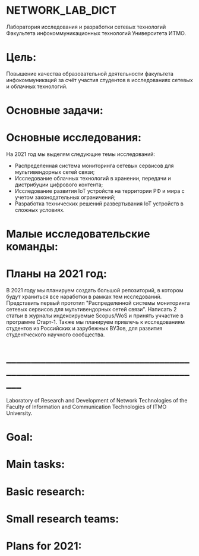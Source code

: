 # NETWORK_LAB_DICT

Лаборатория исследования и разработки сетевых технологий Факультета инфокоммуникационных технологий Университета ИТМО.

# Цель:

Повышение качества образовательной деятельности факультета инфокоммуникаций за счёт участия студентов в исследованиях сетевых и облачных технологий. 

# Основные задачи:

# Основные исследования:
На 2021 год мы выделям следующие темы исследований:

 - Распределенная система мониторинга сетевых сервисов для мультивендорных сетей связи;
 - Исследование облачных технологий в хранении, передачи и дистрибуции цифрового контента; 
 - Исследование развития IoT устройств на территории РФ и мира с учетом законодательных ограничений;
 - Разработка технических решений развертывания IoT устройств в сложных условиях. 

# Малые исследовательские команды:

# Планы на 2021 год:

В 2021 году мы планируем создать большой репозиторий, в котором будут храниться все наработки в рамках тем исследований.
Представить первый прототип "Распределенной системы мониторинга сетевых сервисов для мультивендорных сетей связи".
Написать 2 статьи в журналы индексируемые Scopus/WoS и принять уччастие в программе Старт-1.
Также мы планируем привлечь к исследованиям студентов из Российских и зарубежных ВУЗов, для развития студентческого научного сообщества.  

# _____________________________________________________________________________

Laboratory of Research and Development of Network Technologies of the Faculty of Information and Communication Technologies of ITMO University.

# Goal:

# Main tasks:

# Basic research:

# Small research teams:

# Plans for 2021:
